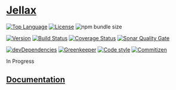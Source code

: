 # [Jellax](https://github.com/Eldynn/jellax)

[![Top Language](https://img.shields.io/github/languages/top/Eldynn/jellax.svg)](https://github.com/Eldynn/jellax/blob/master/tsconfig.json)
[![License](https://img.shields.io/github/license/Eldynn/jellax.svg)](https://github.com/Eldynn/jellax/blob/master/LICENSE)
![npm bundle size](https://img.shields.io/bundlephobia/min/jellax.svg)

[![Version](https://img.shields.io/npm/v/jellax.svg)](https://www.npmjs.com/package/jellax)
[![Build Status](https://travis-ci.org/Eldynn/jellax.svg?branch=master)](https://travis-ci.org/Eldynn/jellax)
[![Coverage Status](https://coveralls.io/repos/github/Eldynn/jellax/badge.svg?branch=master)](https://coveralls.io/github/Eldynn/jellax?branch=master)
[![Sonar Quality Gate](https://img.shields.io/sonar/https/sonarcloud.io/Eldynn_jellax/quality_gate.svg)](https://sonarcloud.io/dashboard?id=Eldynn_jellax)

[![devDependencies](https://david-dm.org/Eldynn/jellax/dev-status.svg)](https://david-dm.org/Eldynn/jellax?type=dev)
[![Greenkeeper](https://badges.greenkeeper.io/Eldynn/jellax.svg)](https://greenkeeper.io/)
[![Code style](https://img.shields.io/badge/code_style-prettier-ff69b4.svg)](https://github.com/Eldynn/jellax/blob/master/package.json)
[![Commitizen](https://img.shields.io/badge/commitizen-friendly-brightgreen.svg)](http://commitizen.github.io/cz-cli/)

In Progress

## [Documentation](https://eldynn.github.io/jellax)
